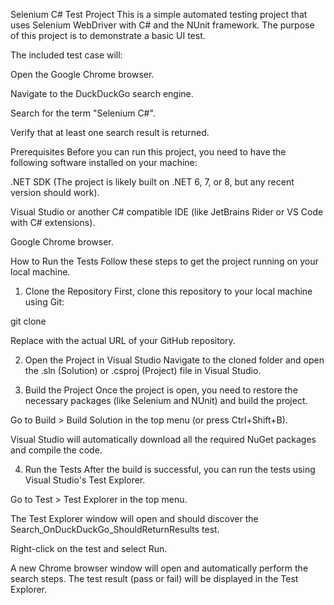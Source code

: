 Selenium C# Test Project
This is a simple automated testing project that uses Selenium WebDriver with C# and the NUnit framework. The purpose of this project is to demonstrate a basic UI test.

The included test case will:

Open the Google Chrome browser.

Navigate to the DuckDuckGo search engine.

Search for the term "Selenium C#".

Verify that at least one search result is returned.

Prerequisites
Before you can run this project, you need to have the following software installed on your machine:

.NET SDK (The project is likely built on .NET 6, 7, or 8, but any recent version should work).

Visual Studio or another C# compatible IDE (like JetBrains Rider or VS Code with C# extensions).

Google Chrome browser.

How to Run the Tests
Follow these steps to get the project running on your local machine.

1. Clone the Repository
First, clone this repository to your local machine using Git:

git clone <your-repository-url>

Replace <your-repository-url> with the actual URL of your GitHub repository.

2. Open the Project in Visual Studio
Navigate to the cloned folder and open the .sln (Solution) or .csproj (Project) file in Visual Studio.

3. Build the Project
Once the project is open, you need to restore the necessary packages (like Selenium and NUnit) and build the project.

Go to Build > Build Solution in the top menu (or press Ctrl+Shift+B).

Visual Studio will automatically download all the required NuGet packages and compile the code.

4. Run the Tests
After the build is successful, you can run the tests using Visual Studio's Test Explorer.

Go to Test > Test Explorer in the top menu.

The Test Explorer window will open and should discover the Search_OnDuckDuckGo_ShouldReturnResults test.

Right-click on the test and select Run.

A new Chrome browser window will open and automatically perform the search steps. The test result (pass or fail) will be displayed in the Test Explorer.
